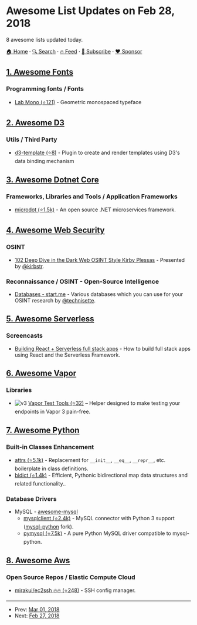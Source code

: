 # Awesome List Updates on Feb 28, 2018

8 awesome lists updated today.

[🏠 Home](/README.md) · [🔍 Search](https://www.trackawesomelist.com/search/) · [🔥 Feed](https://www.trackawesomelist.com/rss.xml) · [📮 Subscribe](https://trackawesomelist.us17.list-manage.com/subscribe?u=d2f0117aa829c83a63ec63c2f&id=36a103854c) · [❤️  Sponsor](https://github.com/sponsors/theowenyoung)



## [1. Awesome Fonts](/content/brabadu/awesome-fonts/README.md)

### Programming fonts / Fonts

*   [Lab Mono (⭐121)](https://github.com/hatsumatsu/Lab-Mono) - Geometric monospaced typeface

## [2. Awesome D3](/content/wbkd/awesome-d3/README.md)

### Utils / Third Party

*   [d3-template (⭐8)](https://github.com/ErikOnBike/d3-template) - Plugin to create and render templates using D3's data binding mechanism

## [3. Awesome Dotnet Core](/content/thangchung/awesome-dotnet-core/README.md)

### Frameworks, Libraries and Tools / Application Frameworks

*   [microdot (⭐1.5k)](https://github.com/gigya/microdot) - An open source .NET microservices framework.

## [4. Awesome Web Security](/content/qazbnm456/awesome-web-security/README.md)

### OSINT

*   [102 Deep Dive in the Dark Web OSINT Style Kirby Plessas](https://www.youtube.com/watch?v=fzd3zkAI_o4) - Presented by [@kirbstr](https://twitter.com/kirbstr).

### Reconnaissance / OSINT - Open-Source Intelligence

*   [Databases - start.me](https://start.me/p/QRENnO/databases) - Various databases which you can use for your OSINT research by [@technisette](https://twitter.com/technisette).

## [5. Awesome Serverless](/content/pmuens/awesome-serverless/README.md)

### Screencasts

*   [Building React + Serverless full stack apps](https://www.youtube.com/watch?v=UGrGce6-cX4) - How to build full stack apps using React and the Serverless Framework.

## [6. Awesome Vapor](/content/vapor-community/awesome-vapor/README.md)

### Libraries

*   ![v3](https://github.com/vapor-community/awesome-vapor/raw/main/img/vapor-3.png) [Vapor Test Tools (⭐32)](https://github.com/LiveUI/VaporTestTools) – Helper designed to make testing your endpoints in Vapor 3 pain-free.

## [7. Awesome Python](/content/vinta/awesome-python/README.md)

### Built-in Classes Enhancement

*   [attrs (⭐5.1k)](https://github.com/python-attrs/attrs) - Replacement for `__init__`, `__eq__`, `__repr__`, etc. boilerplate in class definitions.
*   [bidict (⭐1.4k)](https://github.com/jab/bidict) - Efficient, Pythonic bidirectional map data structures and related functionality..

### Database Drivers

*   MySQL - [awesome-mysql](http://shlomi-noach.github.io/awesome-mysql/)
    *   [mysqlclient (⭐2.4k)](https://github.com/PyMySQL/mysqlclient) - MySQL connector with Python 3 support ([mysql-python](https://sourceforge.net/projects/mysql-python/) fork).
    *   [pymysql (⭐7.5k)](https://github.com/PyMySQL/PyMySQL) - A pure Python MySQL driver compatible to mysql-python.

## [8. Awesome Aws](/content/donnemartin/awesome-aws/README.md)

### Open Source Repos / Elastic Compute Cloud

*   [mirakui/ec2ssh :fire::fire: (⭐248)](https://github.com/mirakui/ec2ssh) - SSH config manager.

---

- Prev: [Mar 01, 2018](/content/2018/03/01/README.md)
- Next: [Feb 27, 2018](/content/2018/02/27/README.md)